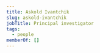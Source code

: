 ```yaml
---
title: Askold Ivantchik
slug: askold-ivantchik
jobTitle: Principal investigator
tags:
  - people
memberOf: []
---
```

